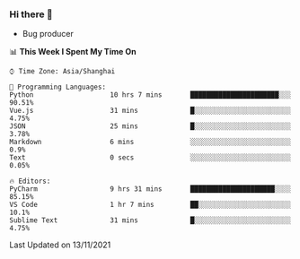 ### Hi there 👋
* Bug producer
<!--START_SECTION:waka-->
📊 **This Week I Spent My Time On** 

```text
⌚︎ Time Zone: Asia/Shanghai

💬 Programming Languages: 
Python                   10 hrs 7 mins       ██████████████████████░░░   90.51% 
Vue.js                   31 mins             █░░░░░░░░░░░░░░░░░░░░░░░░   4.75% 
JSON                     25 mins             █░░░░░░░░░░░░░░░░░░░░░░░░   3.78% 
Markdown                 6 mins              ░░░░░░░░░░░░░░░░░░░░░░░░░   0.9% 
Text                     0 secs              ░░░░░░░░░░░░░░░░░░░░░░░░░   0.05%

🔥 Editors: 
PyCharm                  9 hrs 31 mins       █████████████████████░░░░   85.15% 
VS Code                  1 hr 7 mins         ██░░░░░░░░░░░░░░░░░░░░░░░   10.1% 
Sublime Text             31 mins             █░░░░░░░░░░░░░░░░░░░░░░░░   4.75%

```


 Last Updated on 13/11/2021
<!--END_SECTION:waka-->
